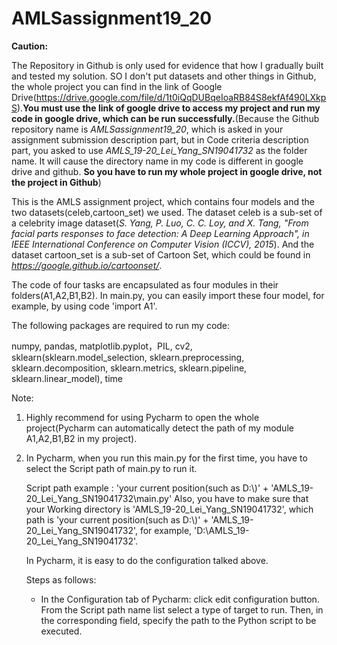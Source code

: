 # AMLSassignment19_20
**Caution:** 

The Repository in Github is only used for evidence that how I gradually built and tested my solution. SO I don't put datasets and other things in Github, the whole project you can find in the link of Google Drive(https://drive.google.com/file/d/1t0iQqDUBqeIoaRB84S8ekfAf490LXkpS).**You must use the link of google drive to access my project and run my code in google drive, which can be run successfully.**(Because the Github repository name is  *AMLSassignment19_20*, which is asked in your assignment submission description part, but in Code criteria description part, you asked to use *AMLS_19-20_Lei_Yang_SN19041732* as the folder name. It will cause the directory name in my code is different in google drive and github. **So you have to run my whole project in google drive, not the project in Github**)

This is the AMLS assignment project, which contains four models and the two datasets(celeb,cartoon_set) we used. The dataset celeb is a sub-set of a celebrity image dataset(*S. Yang, P. Luo, C. C. Loy, and X. Tang, "From facial parts responses to face detection: A Deep Learning Approach", in IEEE International Conference on Computer Vision (ICCV), 2015*). And the dataset cartoon_set is a sub-set of Cartoon Set, which could be found in *https://google.github.io/cartoonset/*.

The code of four tasks are encapsulated as four modules in their folders(A1,A2,B1,B2). In main.py, you can easily import these four model, for example, by using code 'import A1'.

The following packages are required to run my code:

numpy, pandas,  matplotlib.pyplot，PIL, cv2, sklearn(sklearn.model_selection, sklearn.preprocessing, sklearn.decomposition, sklearn.metrics, sklearn.pipeline, sklearn.linear_model), time



Note:

1. Highly recommend for using Pycharm to open the whole project(Pycharm can automatically detect the path of my module A1,A2,B1,B2 in my project).

2. In Pycharm, when you run this main.py for the first time, you have to select the Script path of main.py to run it. 

   Script path example : 'your current position(such as D:\\)' + 'AMLS_19-20_Lei_Yang_SN19041732\main.py' Also, you have to make sure that your Working directory is 'AMLS_19-20_Lei_Yang_SN19041732', which path is 'your current position(such as D:\\)' + 'AMLS_19-20_Lei_Yang_SN19041732', for example, 'D:\\AMLS_19-20_Lei_Yang_SN19041732'.

   In Pycharm, it is easy to do the configuration talked above.

   Steps as follows:

   - In the Configuration tab of Pycharm:  click edit configuration button. From the Script path name list select a type of target to run. Then, in the corresponding field, specify the path to the Python script to be executed.
